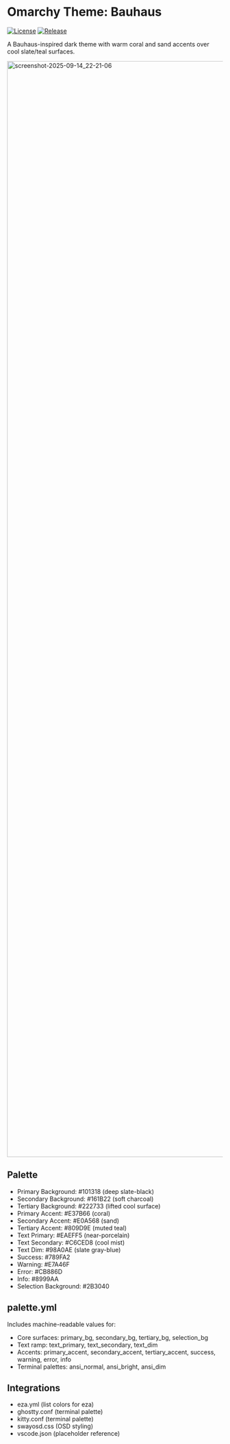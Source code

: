 # Omarchy Theme: Bauhaus

[![License](https://img.shields.io/github/license/somerocketeer/omarchy-bauhaus-theme)](LICENSE) [![Release](https://img.shields.io/github/v/release/somerocketeer/omarchy-bauhaus-theme?display_name=tag)](https://github.com/somerocketeer/omarchy-bauhaus-theme/releases)

A Bauhaus-inspired dark theme with warm coral and sand accents over cool slate/teal surfaces.

<img width="3840" height="2560" alt="screenshot-2025-09-14_22-21-06" src="https://github.com/user-attachments/assets/0ecf8f3b-f9e9-43d9-91ed-f129fdad62ba" />

## Palette
- Primary Background:   #101318 (deep slate-black)
- Secondary Background: #161B22 (soft charcoal)
- Tertiary Background:  #222733 (lifted cool surface)
- Primary Accent:       #E37B66 (coral)
- Secondary Accent:     #E0A568 (sand)
- Tertiary Accent:      #809D9E (muted teal)
- Text Primary:         #EAEFF5 (near-porcelain)
- Text Secondary:       #C6CED8 (cool mist)
- Text Dim:             #98A0AE (slate gray-blue)
- Success:              #789FA2
- Warning:              #E7A46F
- Error:                #CB886D
- Info:                 #8999AA
- Selection Background: #2B3040

## palette.yml
Includes machine-readable values for:
- Core surfaces: primary_bg, secondary_bg, tertiary_bg, selection_bg
- Text ramp: text_primary, text_secondary, text_dim
- Accents: primary_accent, secondary_accent, tertiary_accent, success, warning, error, info
- Terminal palettes: ansi_normal, ansi_bright, ansi_dim

## Integrations
- eza.yml (list colors for eza)
- ghostty.conf (terminal palette)
- kitty.conf (terminal palette)
- swayosd.css (OSD styling)
- vscode.json (placeholder reference)

